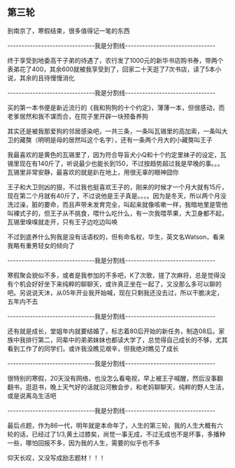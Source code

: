 ## 第三轮 ##

到南京了，寒假结束，很多值得记一笔的东西

 

-------------------------------我是分割线--------------------------------

 

终于享受到地委高干子弟的待遇了，农行发了1000元的新华书店购书券，带两个表弟花了400，其余600就被我享受到了，回家二十天逛了7次书店，读了5本小说，其余的且待慢慢消化

 

-------------------------------我是分割线--------------------------------

 

买的第一本书便是新近流行的《我和狗狗的十个约定》，薄薄一本，但很感动，而老爹居然和我不谋而合，在院子里开辟一块预备养狗

 

其实还是被我那爱狗的邻居感染吧，一共三条，一条叫瓦锡里的高加索，一条叫大卫的藏獒（明明是母的居然叫这个名字），还有一条两个月大的小藏獒叫王子

 

我最喜欢的是黄色的瓦锡里了，因为符合导盲犬小Q和十个约定里袜子的设定，瓦锡里现在有140斤了，听说最少也能长到150，不过按趋势超过我是早晚的事。。。瓦锡里非常安静，最喜欢的就是趴在地上，用很无辜的眼神囧你

 

王子和大卫则凶的狠，不过我也挺喜欢王子的，刚来的时候才一个月大就有15斤，现在第二个月就有40斤了，不过说他是王子真是。。。。因为是冬天，所以两个月没洗过澡，脏的要命，而且声带未发育完全，叫起来就像咳嗽一样，我暗地里是管他叫裸式子的，但王子从不挑食，喂什么吃什么，有一次我喂苹果，大卫身都不起，瓦锡里嗅嗅就走开，只有王子边吃边叫唤

 

不过到底养什么狗我是没有话语权的，但有命名权，华生，英文名Watson，看来我略有重男轻女的倾向了

 

-------------------------------我是分割线--------------------------------

 

寒假聚会貌似不多，或者是我参加的不多吧，K了次歌，搓了次麻将，总是觉得没有个机会好好坐下来纯粹的聊聊天，或许真正坐在一起了，又没那么多可以聊的吧。另说说天沐，从05年开业我开始喊，现在只剩我还没去过，所以干脆决定，五年内不去

 

-------------------------------我是分割线--------------------------------

 

还有就是成长，堂姐年内就要结婚了，标志着80后开始的新任务，制造08后。家族中我排行第二，同辈中的弟弟妹妹也都读大学了，总觉得自己成长的不够，尤其看到工作了的同学们，或许我没瞧见艰辛，但我绝对瞧见了成长

 

-------------------------------我是分割线--------------------------------

 

很特别的寒假，20天没有网络，也没怎么看电视，早上被王子喊醒，然后没事翻翻书，逛逛书，晚上天气好的话就沿河散会步，和老妈聊聊天，纯粹的野人生活，或是说离岛生活吧

 

-------------------------------我是分割线--------------------------------

 

最后点题，作为86一代，明年就是本命年了，人生的第三轮，我的人生大概有六轮的话，已经过了1/3,黄土过膝矣，尚觉一事无成，不过无成也不是坏事，多播种一些，哪怕回报不多，因为我的人生，需要的似乎也不多

 

仰天长叹，又没写成励志题材！！！